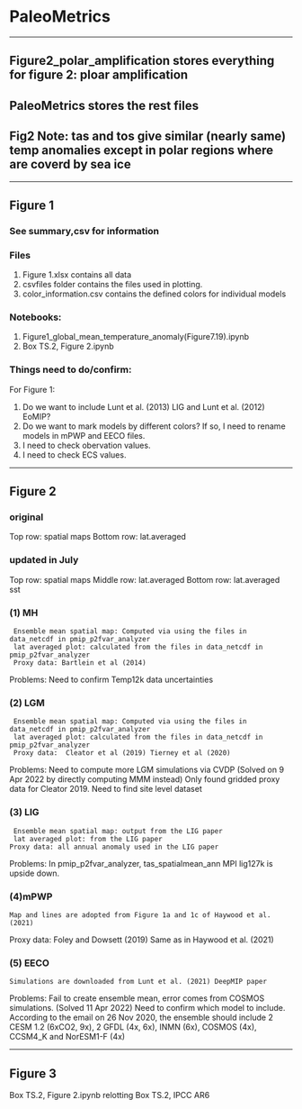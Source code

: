 # PaleoMetrics
--------------------------
## Figure2_polar_amplification stores everything for figure 2: ploar amplification
## PaleoMetrics stores the rest files

##
## Fig2 Note: tas and tos give similar (nearly same) temp anomalies except in polar regions where are coverd by sea ice

--------------------------
## Figure 1
### See summary,csv for information

### Files
1. Figure 1.xlsx contains all data
2. csvfiles folder contains the files used in plotting.
3. color_information.csv contains the defined colors for individual models

### Notebooks:
1. Figure1_global_mean_temperature_anomaly(Figure7.19).ipynb
2. Box TS.2, Figure 2.ipynb

### Things need to do/confirm:
For Figure 1:
1. Do we want to include Lunt et al. (2013) LIG and Lunt et al. (2012) EoMIP?
2. Do we want to mark models by different colors? If so, I need to rename models in mPWP and EECO files.
3. I need to check obervation values.
4. I need to check ECS values.

----------------------------
## Figure 2 
### original 
Top row: spatial maps
Bottom row: lat.averaged 
### updated in July
Top row: spatial maps
Middle row: lat.averaged 
Bottom row: lat.averaged sst

### (1) MH
     Ensemble mean spatial map: Computed via using the files in data_netcdf in pmip_p2fvar_analyzer
     lat averaged plot: calculated from the files in data_netcdf in pmip_p2fvar_analyzer
     Proxy data: Bartlein et al (2014)
Problems: Need to confirm Temp12k data uncertainties
### (2) LGM
     Ensemble mean spatial map: Computed via using the files in data_netcdf in pmip_p2fvar_analyzer
     lat averaged plot: calculated from the files in data_netcdf in pmip_p2fvar_analyzer
     Proxy data:  Cleator et al (2019) Tierney et al (2020) 
Problems: Need to compute more LGM simulations via CVDP (Solved on 9 Apr 2022 by directly computing MMM instead)
                 Only found gridded proxy data for Cleator 2019. Need to find site level dataset

### (3) LIG
     Ensemble mean spatial map: output from the LIG paper
     lat averaged plot: from the LIG paper
    Proxy data: all annual anomaly used in the LIG paper
Problems: In pmip_p2fvar_analyzer,  tas_spatialmean_ann MPI lig127k is upside down.

### (4)mPWP
    Map and lines are adopted from Figure 1a and 1c of Haywood et al. (2021)
   Proxy data: Foley and Dowsett (2019)  Same as in Haywood et al. (2021)

### (5) EECO
    Simulations are downloaded from Lunt et al. (2021) DeepMIP paper
Problems: Fail to create ensemble mean, error comes from COSMOS simulations. (Solved 11 Apr 2022)
Need to confirm which model to include. According to the email on 26 Nov 2020, the ensemble should include 2 CESM 1.2 (6xCO2, 9x), 2 GFDL (4x, 6x), INMN (6x), COSMOS (4x), CCSM4_K and NorESM1-F (4x)

-----------------
## Figure 3 
Box TS.2, Figure 2.ipynb
relotting Box TS.2, IPCC AR6


